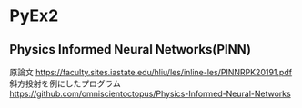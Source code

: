 # PyEx2
## Physics Informed Neural Networks(PINN)
原論文 https://faculty.sites.iastate.edu/hliu/les/inline-les/PINNRPK20191.pdf
斜方投射を例にしたプログラム https://github.com/omniscientoctopus/Physics-Informed-Neural-Networks
